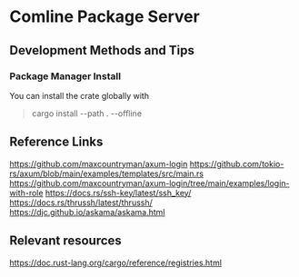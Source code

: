 # Comline Package Server



## Development Methods and Tips



### Package Manager Install
You can install the crate globally with
> cargo install --path . --offline



## Reference Links
https://github.com/maxcountryman/axum-login
https://github.com/tokio-rs/axum/blob/main/examples/templates/src/main.rs
https://github.com/maxcountryman/axum-login/tree/main/examples/login-with-role
https://docs.rs/ssh-key/latest/ssh_key/
https://docs.rs/thrussh/latest/thrussh/
https://djc.github.io/askama/askama.html


## Relevant resources
https://doc.rust-lang.org/cargo/reference/registries.html
